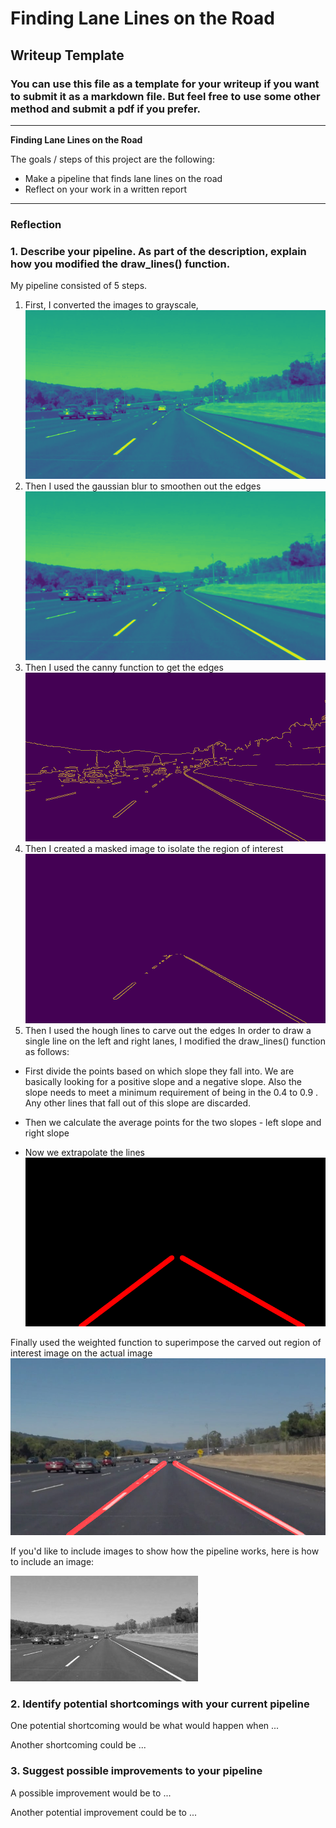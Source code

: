 # **Finding Lane Lines on the Road** 

## Writeup Template

### You can use this file as a template for your writeup if you want to submit it as a markdown file. But feel free to use some other method and submit a pdf if you prefer.

---

**Finding Lane Lines on the Road**

The goals / steps of this project are the following:
* Make a pipeline that finds lane lines on the road
* Reflect on your work in a written report


[//]: # (Image References)
[image1]: ./examples/grayscale.jpg "Grayscale"
[image2]: ./test_images/output_greysolidWhiteCurve.jpg 
[image3]: ./test_images/output_blur_greysolidWhiteCurve.jpg 
[image4]: ./test_images/output_canny_edgesolidWhiteCurve.jpg 
[image5]: ./test_images/output_maskedsolidWhiteCurve.jpg 
[image6]: ./test_images/output_hough_linesolidWhiteCurve.jpg 
[image7]: ./test_images/output_weightedsolidWhiteCurve.jpg 

---

### Reflection

### 1. Describe your pipeline. As part of the description, explain how you modified the draw_lines() function.

My pipeline consisted of 5 steps. 

1) First, I converted the images to grayscale,  
![alt text][image2]
2) Then I used the gaussian blur to smoothen out the edges 
![alt text][image3]
3) Then I used the canny function to get the edges
![alt text][image4]
4) Then I created a masked image to isolate the region of interest
![alt text][image5]
5) Then I used the hough lines to carve out the edges
   In order to draw a single line on the left and right lanes, I modified the draw_lines() function as follows:
- First divide the points based on which slope they fall into. We are basically looking for a positive slope and a negative slope.
Also the slope needs to meet a minimum requirement of being in the 0.4 to 0.9 . Any other lines that fall out of this slope are discarded.
- Then we calculate the average points for the two slopes - left slope and right slope 

- Now we extrapolate the lines 
![alt text][image6]

Finally used the weighted function to superimpose the carved out region of interest image on the actual image 
![alt text][image7]


If you'd like to include images to show how the pipeline works, here is how to include an image: 

![alt text][image1]


### 2. Identify potential shortcomings with your current pipeline


One potential shortcoming would be what would happen when ... 

Another shortcoming could be ...


### 3. Suggest possible improvements to your pipeline

A possible improvement would be to ...

Another potential improvement could be to ...
